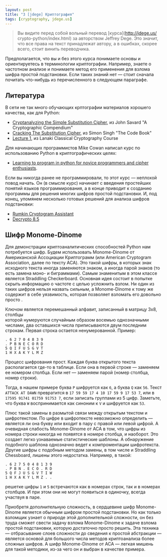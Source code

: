 ```yaml
---
layout: post
title: "3 [jdege] Криптография"
tags: [cryptography, jdege.us]
---
```

> Вы видите перед собой вольный перевод [курса](http://jdege.us/
> crypto-python/index.html) за авторством Jeffrey Dege.
> Это значит, что все права на текст принадлежат автору, а в ошибках,
> скорее всего, стоит винить переводчика.

Предполагается, что вы и без этого курса понимаете основы и ориентируетесь в терминологии 
криптографии. Например, знаете о частотном анализе и понимаете метод его 
применения для взлома шифра простой подстановки. Если таких знаний нет — стоит 
сначала почитать что-нибудь из перечисленного в следующем параграфе.

Литература
----------

В сети не так много обучающих крптографии материалов хорошего качества, как для
Python:

* [Cryptanalyzing the Simple Substitution Cipher](
  http://www.quadibloc.com/crypto/pp0101.htm), из John Savard "A Cryptographic 
  Compendium"
* [Cracking The Substitution Cipher](
  http://www.simonsingh.net/The_Black_Chamber/crackingsubstitution.html), из 
  Simon Singh "The Code Book"
* [Lecture 1](
  http://www.und.nodak.edu/org/crypto/crypto/lanaki.crypt.class/lessons/lesson01.zip), 
  из Lanaki Classical Cryptography Course

Для начинающих программистов Mike Cowan написал курс по использованию Python в 
криптографических целях: 

* [Learning to program in python for novice programmers and cipher enthusiasts](
  http://web.mac.com/mikejcowan/Ciphers/1._Introduction.html). 

Если вы никогда ранее не программировали, то этот курс — неплохой повод начать. 
Он (в смысле курс) начинает с введения простейших понятий языков программирования, 
а в конце приводит к созданию программы для решения многих шифров простой 
подстановки. 
И, под конец, упомянем несколько готовых решений для анализа шифров подстановки: 

* [Rumkin Cryptogram Assistant](http://rumkin.com/tools/cipher/cryptogram.php)
* [Decrypto 8.5](http://www.blisstonia.com/software/WebDecrypto/) 

Шифр Monome-Dinome
------------------

Для демонстрации криптоаналитических способностей Python нам потребуется шифр. 
Будем использовать Monome-Dinome от Американской Ассоциации Криптограмм 
(или American Cryptogram Association, далее по тексту ACA). Это такой 
шифры, в которых знак исходного текста иногда заменяются знаком, а иногда 
парой знаков (то есть замена моно- и биграммами). Самым знаменитым в этом 
классе является Straddling Checkerboard. Основная идея состоит в попытке 
скрыть информацию о частоте с целью усложнить взлом. Ни один из таких 
шифров нельзя назвать сильным, а Monome-Dinome к тому же содержит в 
себе уязвимость, которая позволяет взломать его довольно просто .

Ключом является перемешанный алфавит, записанный в матрицу 3х8, столбцы  
которой нумеруются случайным образом восемью однозначными числами, два
оставшихся числа приписываются двум последним строкам. Первая строка остается 
ненумерованной. Пример:

    . 6 2 7 0 4 8 3 9
    . P B N E C O R D
    5 Q I F U S G V T
    1 H X A K Y L M Z

Процесс шифрования прост. Каждая буква открытого текста располагается 
где-то в таблице. Если она в первой строке — заменяем ее номером столбца. 
Если нет — заменяем парой (номер столбца, номер строки).

Тогда, в нашем примере буква `P` шифруется как `6`, а буква `Q` как `56`. 
Текст `ATTACK AT DAWN` превратится в `17 59 59 17 4 10 17 59 9 17 53 7`, 
или в `17595 91741 01759 91753 7`, если записать группами из 5 цифр.
Заметьте, что буква `W` воспринимается как синоним к `V` и шифруется 
как `53`.

Плюс такой замены в размытой связи между открытым текстом и шифротекстом. 
По цифре в шифротексте невозможно определить — является ли она букву или 
входит в пару с правой или левой цифрой. А очевидная слабость Monome-Dinome от
ACA в том, что цифры из номера строки никогда не появятся в номере столбца, 
и наоборот. Это создает легко узнаваемые статистические шаблоны. А обнаружение 
подобного шаблона однозначно ведет к компроментации шифротекста.
Другие шифры с подобным методом замены, в том числе и Straddling Chessboard, 
лишены этого недостатка. Например, в такой:

    . 6 2 7 5 0 4 8 1 3 9
    . P B N . E C O . R D
    5 Q F J U S G V T I W
    1 H X A K Y L M Z . .

решетке цифры `1` и `5` встречаются как в номерах строк, так и в номерах 
столбцов. И при этом они не могут появиться в одиночку, всегда участвуя в 
паре.

Приобретя дополнительную сложность, в сердцевине шифр Monome-Dinome является 
обычным шифром простой подстановки. Но как только взломщик узнает о природе 
этой дополнительной сложности, он без труда сможет свести задачу взлома 
Monome-Dinome к задаче взлома простой подстановки, которую достаточно просто 
решить. Эта техника — отбрасывание слоев сложности до сведения к простой 
абстракции — является основой для большого числа методов криптоанализа 
более сложных шифров. А шифр Monome-Dinome от ACA — легкая мишень для такой 
методики, из-за чего он и выбран в качестве примера.

